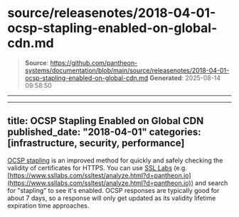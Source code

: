 # source/releasenotes/2018-04-01-ocsp-stapling-enabled-on-global-cdn.md

> **Source**: https://github.com/pantheon-systems/documentation/blob/main/source/releasenotes/2018-04-01-ocsp-stapling-enabled-on-global-cdn.md
> **Generated**: 2025-08-14 09:58:50

---

---
title: OCSP Stapling Enabled on Global CDN
published_date: "2018-04-01"
categories: [infrastructure, security, performance]
---
[OCSP stapling](https://en.wikipedia.org/wiki/OCSP_stapling) is an improved method for quickly and safely checking the validity of certificates for HTTPS. You can use [SSL Labs](https://www.ssllabs.com) (e.g. [https://www.ssllabs.com/ssltest/analyze.html?d=pantheon.io](https://www.ssllabs.com/ssltest/analyze.html?d=pantheon.io)) and search for "stapling" to see it's enabled. OCSP responses are typically good for about 7 days, so a response will only get updated as its validity lifetime expiration time approaches.
